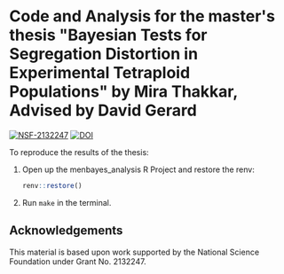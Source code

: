 # Code and Analysis for the master's thesis "Bayesian Tests for Segregation Distortion in Experimental Tetraploid Populations" by Mira Thakkar, Advised by David Gerard

[![NSF-2132247](https://img.shields.io/badge/NSF-2132247-blue.svg)](https://nsf.gov/awardsearch/showAward?AWD_ID=2132247)
[![DOI](https://zenodo.org/badge/DOI/10.5281/zenodo.8124372.svg)](https://doi.org/10.5281/zenodo.8124372)


To reproduce the results of the thesis:

1. Open up the menbayes_analysis R Project and restore the renv:
    ``` r
    renv::restore()
    ```
    
2. Run `make` in the terminal.


## Acknowledgements

This material is based upon work supported by the National Science
Foundation under Grant No. 2132247.
